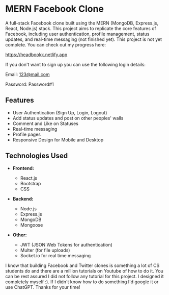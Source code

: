# MERN Facebook Clone

A full-stack Facebook clone built using the MERN (MongoDB, Express.js, React, Node.js) stack. This project aims to replicate the core features of Facebook, including user authentication, profile management, status updates, and real-time messaging (not finished yet).
This project is not yet complete. You can check out my progress here:

https://headbookk.netlify.app

If you don't want to sign up you can use the following login details:

Email: 123@mail.com

Password: Password#1

## Features

- User Authentication (Sign Up, Login, Logout)
- Add status updates and post on other peoples' walls
- Comment and Like on Statuses
- Real-time messaging
- Profile pages
- Responsive Design for Mobile and Desktop

## Technologies Used

- **Frontend:**
  - React.js
  - Bootstrap
  - CSS

- **Backend:**
  - Node.js
  - Express.js
  - MongoDB
  - Mongoose

- **Other:**
  - JWT (JSON Web Tokens for authentication)
  - Multer (for file uploads)
  - Socket.io for real time messaging

I know that building Facebook and Twitter clones is something a lot of CS students do and there are a million tutorials on Youtube of how to do it. You can be rest assured I did not follow any tutorial for this project. I designed it completely myself :). If I didn't know how to do something I'd google it or use ChatGPT. Thanks for your time!
